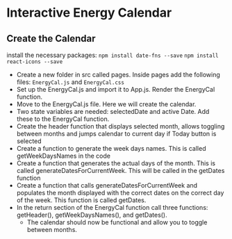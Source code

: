 # Interactive Energy Calendar

## Create the Calendar ##
install the necessary packages:
`npm install date-fns --save`
`npm install react-icons --save`

- Create a new folder in src called pages. Inside pages add the following files: `EnergyCal.js` and `EnergyCal.css`
- Set up the EnergyCal.js and import it to App.js. Render the EnergyCal function.
- Move to the EnergyCal.js file. Here we will create the calendar.
- Two state variables are needed: selectedDate and active Date. Add these to the EnergyCal function.
-  Create the header function that displays selected month, allows toggling between months and jumps calendar to current day if Today button is selected
- Create a function to generate the week days names. This is called getWeekDaysNames in the code
- Create a function that generates the actual days of the month. This is called generateDatesForCurrentWeek. This will be called in the getDates function
- Create a function that calls generateDatesForCurrentWeek and populates the month displayed with the correct dates on the correct day of the week.  This function is called getDates.
- In the return section of the EnergyCal function call three functions: getHeader(), getWeekDaysNames(), and getDates(). 
    - The calendar should now be functional and allow you to toggle between months.
